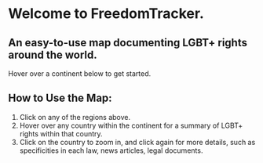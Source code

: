 # Welcome to FreedomTracker.
## An easy-to-use map documenting LGBT+ rights around the world.
Hover over a continent below to get started.

<script type="text/javascript" src="mapdata.js"></script>		
<script  type="text/javascript" src="worldmap.js"></script>

<div id="map"></div>

## How to Use the Map:
1. Click on any of the regions above.
2. Hover over any country within the continent for a summary of LGBT+ rights within that country.
3. Click on the country to zoom in, and click again for more details, such as specificities in each law, news articles, legal documents.
